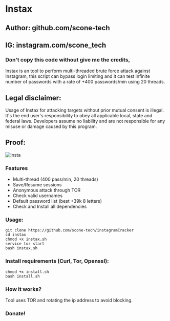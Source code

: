 # Instax
## Author: github.com/scone-tech
## IG: instagram.com/scone_tech
### Don't copy this code without give me the credits, 
Instax is an tool to perform multi-threaded brute force attack against Instagram, this script can bypass login limiting and it can test infinite number of passwords with a rate of +400 passwords/min using 20 threads.

## Legal disclaimer:
Usage of Instax for attacking targets without prior mutual consent is illegal. It's the end user's responsibility to obey all applicable local, state and federal laws. Developers assume no liability and are not responsible for any misuse or damage caused by this program.

## Proof:
![insta](https://user-images.githubusercontent.com/50268203/81773518-694f8800-94b6-11ea-859d-9c2362d71dd4.gif)

### Features
- Multi-thread (400 pass/min, 20 threads)
- Save/Resume sessions
- Anonymous attack through TOR
- Check valid usernames
- Default password list (best +39k 8 letters)
- Check and Install all dependencies

### Usage:
```
git clone https://github.com/scone-tech/instagramCracker
cd instax
chmod +x instax.sh
service tor start
bash instax.sh
```

### Install requirements (Curl, Tor, Openssl):

```
chmod +x install.sh
bash install.sh
```

### How it works?
Tool uses TOR and rotating the ip address to avoid blocking. 

### Donate!
